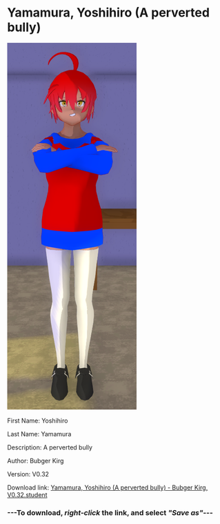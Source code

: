 # Yamamura, Yoshihiro (A perverted bully)

<img src = "https://raw.githubusercontent.com/Arbiter1223/Daigaku-Gurashi-Custom-Students/master/Students/Files/Yamamura%2C%20Yoshihiro%20(A%20perverted%20bully).png">

First Name: Yoshihiro

Last Name: Yamamura

Description: A perverted bully

Author: Bubger Kirg

Version: V0.32

Download link: <a href="https://raw.githubusercontent.com/Arbiter1223/Daigaku-Gurashi-Custom-Students/master/Students/Files/Yamamura%2C%20Yoshihiro%20(A%20perverted%20bully)%20-%20Bubger%20Kirg%2C%20V0.32.student">Yamamura, Yoshihiro (A perverted bully) - Bubger Kirg, V0.32.student</a>

### ---**To download, _right-click_ the link, and select _"Save as"_**---
